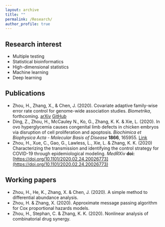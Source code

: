 ```yaml
---
layout: archive
title: ""
permalink: /Research/
author_profile: true
---
```


## Research interest
* Multiple testing
* Statistical bioinformatics
* High-dimensional statistics 
* Machine learning
* Deep learning

## Publications
* Zhou, H., Zhang, X., & Chen, J. (2020). Covariate adaptive family-wise error rate control for genome-wide association studies. *Biometrika*, forthcoming. [arXiv](https://arxiv.org/abs/2011.01107v2) [GitHub](https://github.com/jchen1981/CAMT/)
* Ding, Z., Zhou, H., McCauley N., Ko, G., Zhang, K. K. & Xie, L. (2020). In ovo hyperglycemia causes congenital limb defects in chicken embryos via disruption of cell proliferation and apoptosis. *Biochimica et Biophysica Acta - Molecular Basis of Disease* **1866**, 165955. [Link](https://pubmed.ncbi.nlm.nih.gov/32877749/)
* Zhou, H., Xue, C., Gao, G., Lawless, L., Xie, L. & Zhang, K. K. (2020) Characterizing the transmission and identifying the control strategy for COVID-19 through epidemiological modeling. *MedRXiv* **doi:** [https://doi.org/10.1101/2020.02.24.20026773](https://doi.org/10.1101/2020.02.24.20026773)

## Working papers
* Zhou, H., He, K., Zhang, X. & Chen, J. (2020). A simple method to differential abundance analysis. 
* Zhou, H. & Zhang, X. (2020). Approximate message passing algorithm for Cox proportional hazards models.
* Zhou, H., Stephan, C. & Zhang, K. K. (2020). Nonlinear analysis of combinatorial drug synergy.
